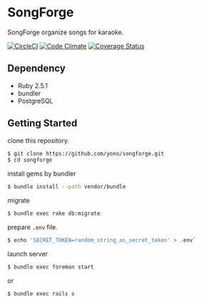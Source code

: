# SongForge

SongForge organize songs for karaoke.

[![CircleCI](https://circleci.com/gh/yono/songforge.svg?style=svg)](https://circleci.com/gh/yono/songforge)
[![Code Climate](https://codeclimate.com/github/yono/songforge.png)](https://codeclimate.com/github/yono/songforge)
[![Coverage Status](https://coveralls.io/repos/yono/songforge/badge.png)](https://coveralls.io/r/yono/songforge)

## Dependency

* Ruby 2.5.1
* bundler
* PostgreSQL

## Getting Started

clone this repository.

```bash
$ git clone https://github.com/yono/songforge.git
$ cd songforge
```

install gems by bundler

```bash
$ bundle install --path vendor/bundle
```

migrate

```bash
$ bundle exec rake db:migrate
```

prepare `.env` file.

```bash
$ echo 'SECRET_TOKEN=random_string_as_secret_token' > .env`
```

launch server

```bash
$ bundle exec foreman start
```
or

```bash
$ bundle exec rails s
```
